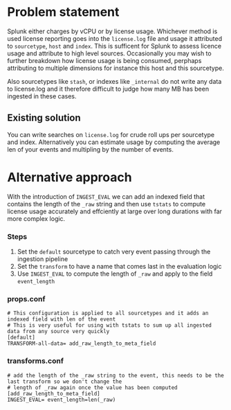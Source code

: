 # Problem statement 

Splunk either charges by vCPU or by license usage. Whichever method is used license reporting goes into the `license.log` file and usage it attributed to `sourcetype`, `host` and `index`. This is sufficent for Splunk to assess licence usage and attribute to high level sources. Occasionally you may wish to further breakdown how license usage is being consumed, perphaps attributing to multiple dimensions for instance this host and this sourcetype. 

Also sourcetypes like `stash`, or indexes like `_internal` do not write any data to license.log and it therefore difficult to judge how many MB has been ingested in these cases.

## Existing solution
You can write searches on `license.log` for crude roll ups per sourcetype and index. Alternatively you can estimate usage by computing the average len of your events and multipling by the number of events. 

# Alternative approach 
With the introduction of `INGEST_EVAL` we can add an indexed field that contains the length of the `_raw` string and then use `tstats` to compute license usage accurately and effciently at large over long durations with far more complex logic.

### Steps

1. Set the `default` sourcetype to catch very event passing through the ingestion pipeline
1. Set the `transform` to have a name that comes last in the evaluation logic
1. Use `INGEST_EVAL` to compute the length of `_raw` and apply to the field `event_length`

### props.conf

    # This configuration is applied to all sourcetypes and it adds an indexed field with len of the event
    # This is very useful for using with tstats to sum up all ingested data from any source very quickly
    [default]
    TRANSFORM-all-data= add_raw_length_to_meta_field

### transforms.conf

    # add the length of the _raw string to the event, this needs to be the last transform so we don't change the
    # length of _raw again once the value has been computed
    [add_raw_length_to_meta_field]
    INGEST_EVAL= event_length=len(_raw)

